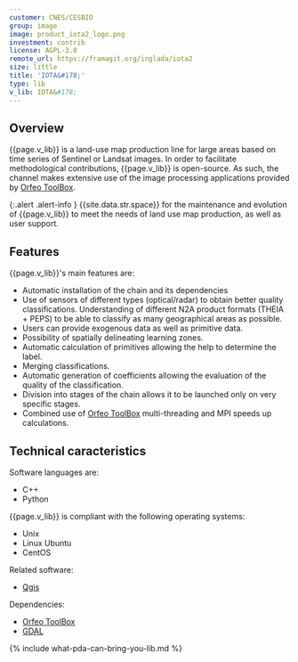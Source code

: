 ```yaml
---
customer: CNES/CESBIO
group: image
image: product_iota2_logo.png
investment: contrib
license: AGPL-3.0
remote_url: https://framagit.org/inglada/iota2
size: little
title: 'IOTA&#178;'
type: lib
v_lib: IOTA&#178;
---
```



Overview
--------

{{page.v_lib}} is a land-use map production line for large areas based on time series of Sentinel or Landsat images. 
In order to facilitate methodological contributions, {{page.v_lib}} is open-source. As such, the channel makes extensive use of the image processing applications provided by [Orfeo ToolBox]({{site.baseurl}}product-orfeotb.html).

{:.alert .alert-info  }
{{site.data.str.space}} for the maintenance and evolution of {{page.v_lib}} to meet the needs of land use map production, as well as user support.


Features
--------

{{page.v_lib}}'s main features are:
* Automatic installation of the chain and its dependencies 
* Use of sensors of different types (optical/radar) to obtain better quality classifications. Understanding of different N2A product formats (THEIA + PEPS) to be able to classify as many geographical areas as possible.
* Users can provide exogenous data as well as primitive data.
* Possibility of spatially delineating learning zones.
* Automatic calculation of primitives allowing the help to determine the label.
* Merging classifications.
* Automatic generation of coefficients allowing the evaluation of the quality of the classification.
* Division into stages of the chain allows it to be launched only on very specific stages.
* Combined use of [Orfeo ToolBox]({{site.baseurl}}product-orfeotb.html) multi-threading and MPI speeds up calculations.


Technical caracteristics
------------------------

Software languages are:
* C++
* Python

{{page.v_lib}} is compliant with the following operating systems:
* Unix
* Linux Ubuntu
* CentOS

Related software:
* [Qgis](https://www.qgis.org/fr/site/)

Dependencies:
* [Orfeo ToolBox]({{site.baseurl}}product-orfeotb.html)
* [GDAL]({{site.baseurl}}product-gdal.html)


{% include what-pda-can-bring-you-lib.md %}